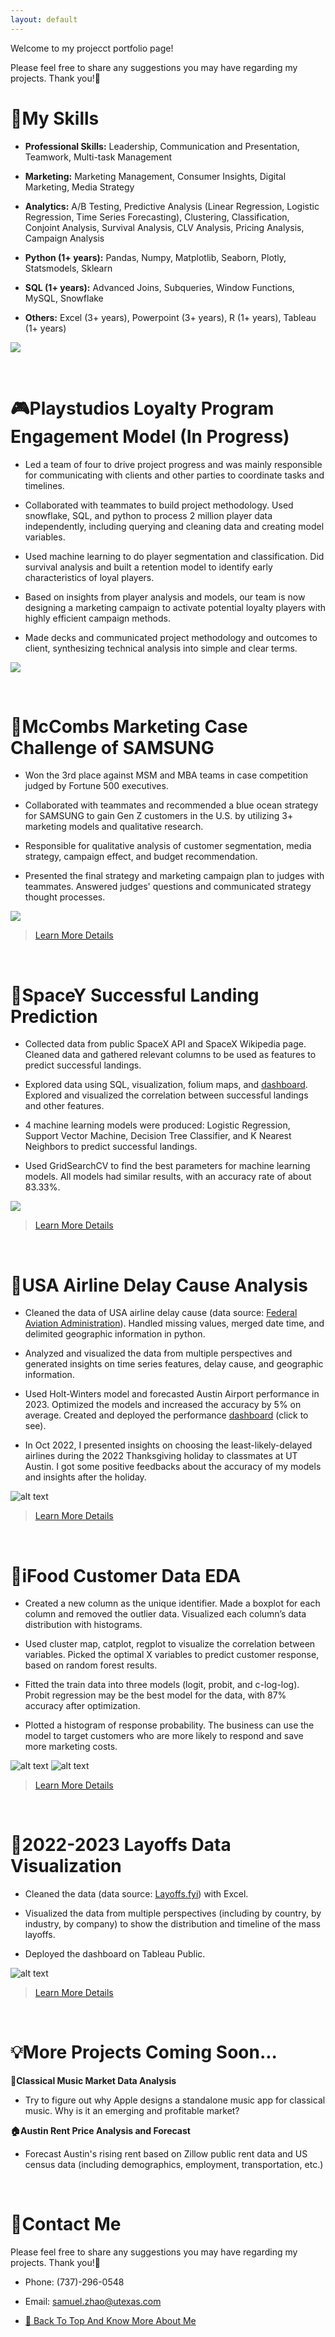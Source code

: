 ```yaml
---
layout: default
---
```


Welcome to my projecct portfolio page! 

Please feel free to share any suggestions you may have regarding my projects. Thank you!🥳

# 🤘My Skills
- **Professional Skills:** Leadership, Communication and Presentation, Teamwork, Multi-task Management

- **Marketing:** Marketing Management, Consumer Insights, Digital Marketing, Media Strategy

- **Analytics:**  A/B Testing, Predictive Analysis (Linear Regression, Logistic Regression, Time Series Forecasting), Clustering, Classification, Conjoint Analysis, Survival Analysis, CLV Analysis, Pricing Analysis, Campaign Analysis

- **Python (1+ years):** Pandas, Numpy, Matplotlib, Seaborn, Plotly, Statsmodels, Sklearn

- **SQL (1+ years):** Advanced Joins, Subqueries, Window Functions, MySQL, Snowflake

- **Others:** Excel (3+ years), Powerpoint (3+ years), R (1+ years), Tableau (1+ years)

![](/image/skills.png)

<br/>

# 🎮Playstudios Loyalty Program Engagement Model (In Progress)
- Led a team of four to drive project progress and was mainly responsible for communicating with clients and other parties to coordinate tasks and timelines.

- Collaborated with teammates to build project methodology. Used snowflake, SQL, and python to process 2 million player data independently, including querying and cleaning data and creating model variables.

- Used machine learning to do player segmentation and classification. Did survival analysis and built a retention model to identify early characteristics of loyal players.

- Based on insights from player analysis and models, our team is now designing a marketing campaign to activate potential loyalty players with highly efficient campaign methods.

- Made decks and communicated project methodology and outcomes to client, synthesizing technical analysis into simple and clear terms.

![](/image/playstudios_project2.png)

<br/>

# 🏅McCombs Marketing Case Challenge of SAMSUNG
- Won the 3rd place against MSM and MBA teams in case competition judged by Fortune 500 executives.

- Collaborated with teammates and recommended a blue ocean strategy for SAMSUNG to gain Gen Z customers in the U.S. by utilizing 3+ marketing models and qualitative research.

- Responsible for qualitative analysis of customer segmentation, media strategy, campaign effect, and budget recommendation.

- Presented the final strategy and marketing campaign plan to judges with teammates. Answered judges' questions and communicated strategy thought processes.

![](/image/samsung.png)

> [Learn More Details](https://docs.google.com/presentation/d/1g4WpDGZbBQX3FzKpIPkti4ToArg9n9XVMEuoRXJYfAQ/edit?usp=sharing)

<br/>

# 🚀SpaceY Successful Landing Prediction
- Collected data from public SpaceX API and SpaceX Wikipedia page. Cleaned data and gathered relevant columns to be used as features to predict successful landings.

- Explored data using SQL, visualization, folium maps, and [dashboard](https://space-y-dashboard.onrender.com/). Explored and visualized the correlation between successful landings and other features.

- 4 machine learning models were produced: Logistic Regression, Support Vector Machine, Decision Tree Classifier, and K Nearest Neighbors to predict successful landings.

- Used GridSearchCV to find the best parameters for machine learning models. All models had similar results, with an accuracy rate of about 83.33%.

![](/image/space_y.png)

>[Learn More Details](https://github.com/Doravado/space_y/blob/main/image/ds-capstone-chongxinzhao.pdf)

<br/>

# 🛬USA Airline Delay Cause Analysis
- Cleaned the data of USA airline delay cause (data source: [Federal Aviation Administration](https://www.faa.gov/data_research)). Handled missing values, merged date time, and delimited geographic information in python.

- Analyzed and visualized the data from multiple perspectives and generated insights on time series features, delay cause, and geographic information.

- Used Holt-Winters model and forecasted Austin Airport performance in 2023. Optimized the models and increased the accuracy by 5% on average. Created and deployed the performance [dashboard](https://austin-ariport-delay-cause-dashboard.onrender.com) (click to see).

- In Oct 2022, I presented insights on choosing the least-likely-delayed airlines during the 2022 Thanksgiving holiday to classmates at UT Austin. I got some positive feedbacks about the accuracy of my models and insights after the holiday.

![alt text](/image/dashboard2.png)

>[Learn More Details](https://github.com/Doravado/usa_airline_delay_cause)

<br/>

# 👤iFood Customer Data EDA
- Created a new column as the unique identifier. Made a boxplot for each column and removed the outlier data. Visualized each column’s data distribution with histograms.

- Used cluster map, catplot, regplot to visualize the correlation between variables. Picked the optimal X variables to predict customer response, based on random forest results.

- Fitted the train data into three models (logit, probit, and c-log-log). Probit regression may be the best model for the data, with 87% accuracy after optimization.

- Plotted a histogram of response probability. The business can use the model to target customers who are more likely to respond and save more marketing costs.

![alt text](/image/confusion_matrix.png)
![alt text](/image/hist.png)

>[Learn More Details](https://github.com/Doravado/ifood_customer_data)

<br/>

# 🏢2022-2023 Layoffs Data Visualization
- Cleaned the data (data source: [Layoffs.fyi](https://layoffs.fyi/)) with Excel. 

- Visualized the data from multiple perspectives (including by country, by industry, by company) to show the distribution and timeline of the mass layoffs.

- Deployed the dashboard on Tableau Public.

![alt text](/image/tableau.png)

>[Learn More Details](https://public.tableau.com/app/profile/samuel.zhao2703/viz/2022-2023Layoffs/Dashboard2)

<br/>

# 💡More Projects Coming Soon...
**🎵Classical Music Market Data Analysis**

- Try to figure out why Apple designs a standalone music app for classical music. Why is it an emerging and profitable market?

**🏠Austin Rent Price Analysis and Forecast**

- Forecast Austin's rising rent based on Zillow public rent data and US census data (including demographics, employment, transportation, etc.)

<br/>

# 📱Contact Me

Please feel free to share any suggestions you may have regarding my projects. Thank you!🥳

- Phone: (737)-296-0548

- Email: samuel.zhao@utexas.com

- [🔼 Back To Top And Know More About Me](https://doravado.github.io/samuel_portfolio/)
